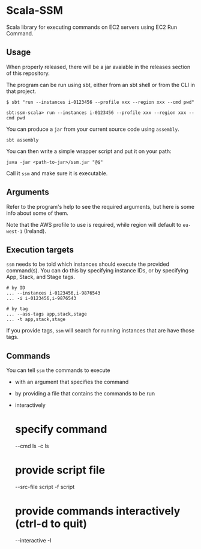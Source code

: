 Scala-SSM
=========

Scala library for executing commands on EC2 servers using EC2 Run
Command.

## Usage

When properly released, there will be a jar avaiable in the releases
section of this repository.

The program can be run using sbt, either from an sbt shell or from the
CLI in that project.

    $ sbt "run --instances i-0123456 --profile xxx --region xxx --cmd pwd"

    sbt:ssm-scala> run --instances i-0123456 --profile xxx --region xxx --cmd pwd

You can produce a `jar` from your current source code using `assembly`.

    sbt assembly

You can then write a simple wrapper script and put it on your path:

    java -jar <path-to-jar>/ssm.jar "@$"

Call it `ssm` and make sure it is executable.

## Arguments

Refer to the program's help to see the required arguments, but here is
some info about some of them.

Note that the AWS profile to use is required, while region will
default to `eu-west-1` (Ireland).

## Execution targets

`ssm` needs to be told which instances should execute the provided
command(s). You can do this by specifying instance IDs, or by
specifying App, Stack, and Stage tags.

    # by ID
	... --instances i-0123456,i-9876543
    ... -i i-0123456,i-9876543
	
	# by tag
	... --ass-tags app,stack,stage
	... -t app,stack,stage

If you provide tags, `ssm` will search for running instances that are
have those tags.

## Commands

You can tell `ssm` the commands to execute 

  * with an argument that specifies the command
  * by providing a file that contains the commands to be run
  * interactively

	# specify command
	--cmd ls
	-c ls
	
	# provide script file
	--src-file script
	-f script
	
	# provide commands interactively (ctrl-d to quit)
	--interactive
	-I
